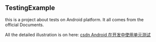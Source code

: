 ## TestingExample
this is a project about tests on Android platform.
It all comes from the official Documents. 

All the detailed illustration is on here: <a href="http://blog.csdn.net/u014099894/article/details/51276555" target="_blank">csdn  Android 在开发中使用单元测试</a>
